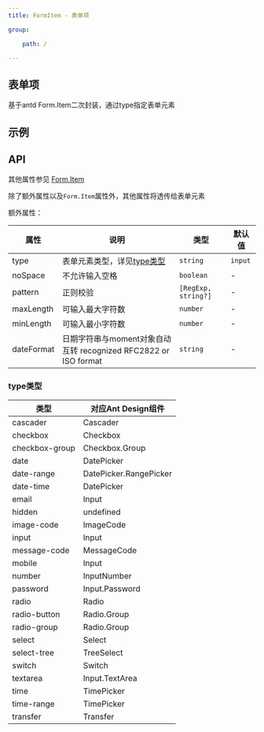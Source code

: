 ```yaml
---
title: FormItem - 表单项

group:

    path: /

---
```


## 表单项

基于antd Form.Item二次封装，通过type指定表单元素

## 示例

<code src="./demo/basic.jsx"></code>

## API

其他属性参见 [Form.Item](https://ant.design/components/form-cn/#Form.Item)

除了额外属性以及`Form.Item`属性外，其他属性将透传给表单元素

额外属性：

| 属性 | 说明 | 类型 | 默认值 |
| --- | --- | --- | --- |
| type | 表单元素类型，详见[type类型](#type类型) | `string` | `input` |
| noSpace | 不允许输入空格 | `boolean` | - |
| pattern | 正则校验 | `[RegExp, string?]` | - |
| maxLength | 可输入最大字符数 | `number` | - |
| minLength | 可输入最小字符数 | `number` | - |
| dateFormat | 日期字符串与moment对象自动互转 recognized RFC2822 or ISO format | `string` | - |

### type类型

| 类型 | 对应Ant Design组件 |
| --- | --- |
| cascader | Cascader |
| checkbox | Checkbox |
| checkbox-group | Checkbox.Group |
| date | DatePicker |
| date-range | DatePicker.RangePicker |
| date-time | DatePicker |
| email | Input |
| hidden | undefined |
| image-code | ImageCode |
| input | Input |
| message-code | MessageCode |
| mobile | Input |
| number | InputNumber |
| password | Input.Password |
| radio | Radio |
| radio-button | Radio.Group |
| radio-group | Radio.Group |
| select | Select |
| select-tree | TreeSelect |
| switch | Switch |
| textarea | Input.TextArea |
| time | TimePicker |
| time-range | TimePicker |
| transfer | Transfer |
